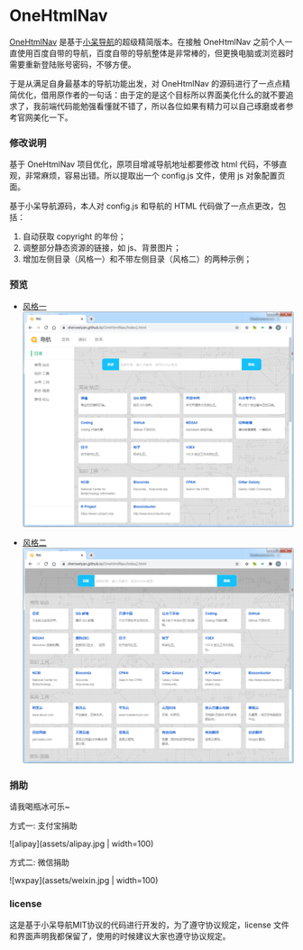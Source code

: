 # OneHtmlNav

[OneHtmlNav](https://github.com/bituplink/OneHtmlNav) 是基于[小呆导航](https://github.com/xiaodai945/WEBJIKE)的超级精简版本。在接触 OneHtmlNav 之前个人一直使用百度自带的导航，百度自带的导航整体是非常棒的，但更换电脑或浏览器时需要重新登陆账号密码，不够方便。

于是从满足自身最基本的导航功能出发，对 OneHtmlNav 的源码进行了一点点精简优化，借用原作者的一句话：由于定的是这个目标所以界面美化什么的就不要追求了，我前端代码能勉强看懂就不错了，所以各位如果有精力可以自己琢磨或者参考官网美化一下。



### 修改说明

基于 OneHtmlNav 项目优化，原项目增减导航地址都要修改 html 代码，不够直观，非常麻烦，容易出错。所以提取出一个 config.js 文件，使用 js 对象配置页面。

基于小呆导航源码，本人对 config.js 和导航的 HTML 代码做了一点点更改，包括：

1. 自动获取 copyright 的年份；
2. 调整部分静态资源的链接，如 js、背景图片；
3. 增加左侧目录（风格一）和不带左侧目录（风格二）的两种示例；

### 预览
* [风格一](https://shenweiyan.github.io/OneHtmlNav/index1.html)
  ![index1.html](assets/index1-preview.png)

* [风格二](https://shenweiyan.github.io/OneHtmlNav/index2.html)
  ![index2.html](assets/index2-preview.png)



### 捐助
请我喝瓶冰可乐~

方式一: 支付宝捐助
  
![alipay](assets/alipay.jpg | width=100)

方式二: 微信捐助

![wxpay](assets/weixin.jpg | width=100)

### license
这是基于小呆导航MIT协议的代码进行开发的，为了遵守协议规定，license 文件和界面声明我都保留了，使用的时候建议大家也遵守协议规定。
